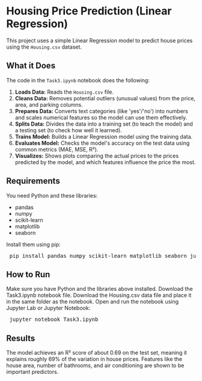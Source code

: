 # Housing Price Prediction (Linear Regression)

This project uses a simple Linear Regression model to predict house prices using the `Housing.csv` dataset.

## What it Does

The code in the `Task3.ipynb` notebook does the following:

1.  **Loads Data:** Reads the `Housing.csv` file.
2.  **Cleans Data:** Removes potential outliers (unusual values) from the price, area, and parking columns.
3.  **Prepares Data:** Converts text categories (like 'yes'/'no') into numbers and scales numerical features so the model can use them effectively.
4.  **Splits Data:** Divides the data into a training set (to teach the model) and a testing set (to check how well it learned).
5.  **Trains Model:** Builds a Linear Regression model using the training data.
6.  **Evaluates Model:** Checks the model's accuracy on the test data using common metrics (MAE, MSE, R²).
7.  **Visualizes:** Shows plots comparing the actual prices to the prices predicted by the model, and which features influence the price the most.

## Requirements

You need Python and these libraries:

*   pandas
*   numpy
*   scikit-learn
*   matplotlib
*   seaborn

Install them using pip:

<pre> pip install pandas numpy scikit-learn matplotlib seaborn jupyterlab  </pre>

## How to Run
Make sure you have Python and the libraries above installed.
Download the Task3.ipynb notebook file.
Download the Housing.csv data file and place it in the same folder as the notebook.
Open and run the notebook using Jupyter Lab or Jupyter Notebook:

<pre> jupyter notebook Task3.ipynb </pre>

## Results
The model achieves an R² score of about 0.69 on the test set, meaning it explains roughly 69% of the variation in house prices. Features like the house area, number of bathrooms, and air conditioning are shown to be important predictors.

